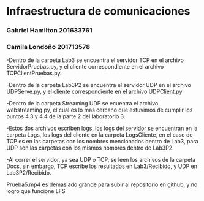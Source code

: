 # Infraestructura de comunicaciones
### Gabriel Hamilton 201633761 #
### Camila Londoño 201713578 #

-Dentro de la carpeta Lab3 se encuentra el servidor TCP en el archivo ServidorPruebas.py, y el cliente correspondiente en el 
archivo TCPClientPruebas.py.

-Dentro de la carpeta Lab3P2 se encuentra el servidor UDP en el archivo UDPServe.py, y el cliente correspondiente en el archivo UDPClient.py

-Dentro de la carpeta Streaming UDP se ecuentra el archivo webstreaming.py, el cual es lo mas cercano que estuvimos de cumplir los puntos 4.3 y 4.4 de la parte 2 del laboratorio 3.

-Estos dos archivos escriben logs, los logs del servidor se encuentran en la carpeta Logs, los logs del cliente en la carpeta LogsCliente, en el caso de TCP es en las carpetas con los nombres mencionados dentro de Lab3, para UDP son las carpetas con los mismos nombres dentro de Lab3P2.

-Al correr el servidor, ya sea UDP o TCP, se leen los archivos de la carpeta Docs, sin embargo, TCP escribe los resultados en Lab3/Recibido, y UDP en Lab3P2/Recibido.

Prueba5.mp4 es demasiado grande para subir al repositorio en github, y no logro que funcione LFS
